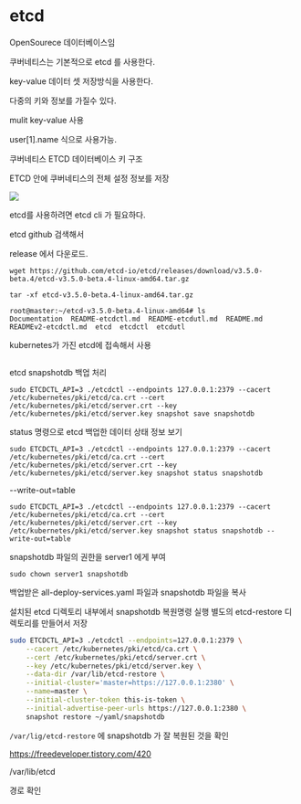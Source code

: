 # etcd

OpenSourece 데이터베이스임

쿠버네티스는 기본적으로 etcd 를 사용한다.

key-value 데이터 셋 저장방식을 사용한다.

다중의 키와 정보를 가질수 있다.

mulit key-value 사용

user[1].name 식으로 사용가능.



쿠버네티스 ETCD 데이터베이스 키 구조

ETCD 안에 쿠버네티스의 전체 설정 정보를 저장

![](https://user-images.githubusercontent.com/48238933/120316811-c95ed980-c318-11eb-8320-c4bf95c5e7e3.png)



etcd를 사용하려면 etcd cli 가 필요하다.

etcd github 검색해서

release 에서 다운로드.

```
wget https://github.com/etcd-io/etcd/releases/download/v3.5.0-beta.4/etcd-v3.5.0-beta.4-linux-amd64.tar.gz

tar -xf etcd-v3.5.0-beta.4-linux-amd64.tar.gz

root@master:~/etcd-v3.5.0-beta.4-linux-amd64# ls
Documentation  README-etcdctl.md  README-etcdutl.md  README.md  READMEv2-etcdctl.md  etcd  etcdctl  etcdutl
```



kubernetes가 가진 etcd에 접속해서 사용

```

```



etcd snapshotdb 백업 처리

```
sudo ETCDCTL_API=3 ./etcdctl --endpoints 127.0.0.1:2379 --cacert /etc/kubernetes/pki/etcd/ca.crt --cert /etc/kubernetes/pki/etcd/server.crt --key /etc/kubernetes/pki/etcd/server.key snapshot save snapshotdb
```

status 명령으로 etcd 백업한 데이터 상태 정보 보기

```
sudo ETCDCTL_API=3 ./etcdctl --endpoints 127.0.0.1:2379 --cacert /etc/kubernetes/pki/etcd/ca.crt --cert /etc/kubernetes/pki/etcd/server.crt --key /etc/kubernetes/pki/etcd/server.key snapshot status snapshotdb
```

--write-out=table

```
sudo ETCDCTL_API=3 ./etcdctl --endpoints 127.0.0.1:2379 --cacert /etc/kubernetes/pki/etcd/ca.crt --cert /etc/kubernetes/pki/etcd/server.crt --key /etc/kubernetes/pki/etcd/server.key snapshot status snapshotdb --write-out=table
```

snapshotdb 파일의 권한을 server1 에게 부여

```
sudo chown server1 snapshotdb
```



백업받은 all-deploy-services.yaml 파일과 snapshotdb 파일을 복사

설치된 etcd 디렉토리 내부에서 snapshotdb 복원명령 실행
별도의 etcd-restore 디렉토리를 만들어서 저장

```bash
sudo ETCDCTL_API=3 ./etcdctl --endpoints=127.0.0.1:2379 \
    --cacert /etc/kubernetes/pki/etcd/ca.crt \
    --cert /etc/kubernetes/pki/etcd/server.crt \
    --key /etc/kubernetes/pki/etcd/server.key \
    --data-dir /var/lib/etcd-restore \
    --initial-cluster='master=https://127.0.0.1:2380' \
    --name=master \
    --initial-cluster-token this-is-token \
    --initial-advertise-peer-urls https://127.0.0.1:2380 \
    snapshot restore ~/yaml/snapshotdb
```



`/var/lig/etcd-restore` 에 snapshotdb 가 잘 복원된 것을 확인



https://freedeveloper.tistory.com/420



/var/lib/etcd

 경로 확인